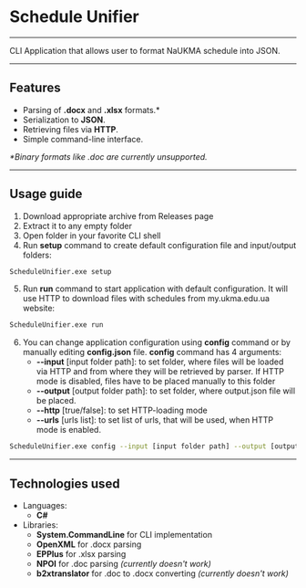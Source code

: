 # Schedule Unifier

***

CLI Application that allows user to format NaUKMA schedule into JSON.

***

## Features

- Parsing of __.docx__ and __.xlsx__ formats.*
- Serialization to __JSON__.
- Retrieving files via __HTTP__.
- Simple command-line interface.

_*Binary formats like .doc are currently unsupported._

***

## Usage guide

1. Download appropriate archive from Releases page
2. Extract it to any empty folder
3. Open folder in your favorite CLI shell
4. Run __setup__ command to create default configuration file and input/output folders:

```sh
ScheduleUnifier.exe setup
```

5. Run __run__ command to start application with default configuration. It will use HTTP to download files with schedules from my.ukma.edu.ua website:

```sh
ScheduleUnifier.exe run
```

6. You can change application configuration using __config__ command or by manually editing __config.json__ file. __config__ command has 4 arguments:
    - __--input__ [input folder path]:
    to set folder, where files will be loaded via HTTP and from where they will be retrieved by parser. If HTTP mode is disabled, files have to be placed manually to this folder
    - __--output__ [output folder path]:
    to set folder, where output.json file will be placed.
    - __--http__ [true/false]:
    to set HTTP-loading mode
    - __--urls__ [urls list]:
    to set list of urls, that will be used, when HTTP mode is enabled.

```sh
ScheduleUnifier.exe config --input [input folder path] --output [output folder path] --http [true/false] --urls [urls list]
```

***

## Technologies used

- Languages:
  - __C#__
- Libraries:
  - __System.CommandLine__ for CLI implementation
  - __OpenXML__ for .docx parsing
  - __EPPlus__ for .xlsx parsing
  - __NPOI__ for .doc parsing _(currently doesn't work)_
  - __b2xtranslator__ for .doc to .docx converting _(currently doesn't work)_
